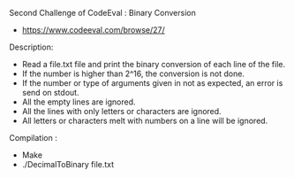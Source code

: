 Second Challenge of CodeEval : Binary Conversion
- https://www.codeeval.com/browse/27/

Description:

- Read a file.txt file and print the binary conversion of each line of the file. 
- If the number is higher than 2^16, the conversion is not done.
- If the number or type of arguments given in not as expected, an error is send on stdout.
- All the empty lines are ignored.
- All the lines with only letters or characters are ignored.
- All letters or characters melt with numbers on a line will be ignored.

Compilation :

-  Make
- ./DecimalToBinary file.txt